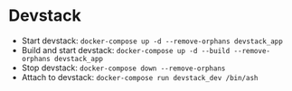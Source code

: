 # Devstack

- Start devstack: `docker-compose up -d --remove-orphans devstack_app`
- Build and start devstack: `docker-compose up -d --build --remove-orphans devstack_app`
- Stop devstack: `docker-compose down --remove-orphans`
- Attach to devstack: `docker-compose run devstack_dev /bin/ash`
